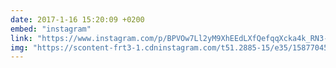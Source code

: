 ```yaml
---
date: 2017-1-16 15:20:09 +0200
embed: "instagram"
link: "https://www.instagram.com/p/BPVOw7Ll2yM9XhEEdLXfQefqqXcka4k_RN3-Y80/"
img: "https://scontent-frt3-1.cdninstagram.com/t51.2885-15/e35/15877045_726110860878118_5091741642747019264_n.jpg"
---
```

